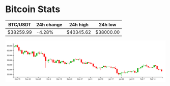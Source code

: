 # Bitcoin Stats

BTC/USDT|24h change|24h high|24h low|
|---|---|---|---|
|$38259.99|-4.28%|$40345.62|$38000.00|

<img src="./chart.svg">
